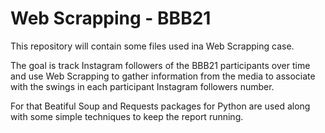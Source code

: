 # Web Scrapping - BBB21

This repository will contain some files used ina Web Scrapping case.

The goal is track Instagram followers of the BBB21 participants over time and use Web Scrapping to gather information from the media to associate with the swings in each participant Instagram followers number. 

For that Beatiful Soup and Requests packages for Python are used along with some simple techniques to keep the report running.
